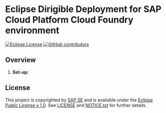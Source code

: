 # Eclipse Dirigible Deployment for SAP Cloud Platform Cloud Foundry environment

[![Eclipse License](http://img.shields.io/badge/license-Eclipse-brightgreen.svg)](LICENSE)
[![GitHub contributors](https://img.shields.io/github/contributors/dirigiblelabs/deployment-sap-cloud-foundry.svg)](https://github.com/dirigiblelabs/deployment-sap-cloud-foundry/graphs/contributors)

## Overview
1. **Set-up:**


## License

This project is copyrighted by [SAP SE](http://www.sap.com/) and is available under the [Eclipse Public License v 1.0](https://www.eclipse.org/legal/epl-v10.html). See [LICENSE](LICENSE) and [NOTICE.txt](NOTICE.txt) for further details.
